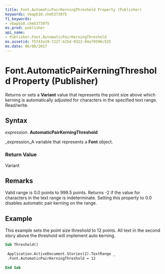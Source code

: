 ```yaml
---
title: Font.AutomaticPairKerningThreshold Property (Publisher)
keywords: vbapb10.chm5373975
f1_keywords:
- vbapb10.chm5373975
ms.prod: publisher
api_name:
- Publisher.Font.AutomaticPairKerningThreshold
ms.assetid: f5f43a19-7227-b25d-9322-84a79596c525
ms.date: 06/08/2017
---
```



# Font.AutomaticPairKerningThreshold Property (Publisher)

Returns or sets a **Variant** value that represents the point size above which kerning is automatically adjusted for characters in the specified text range. Read/write.


## Syntax

 _expression_. **AutomaticPairKerningThreshold**

 _expression_A variable that represents a **Font** object.


### Return Value

Variant


## Remarks

Valid range is 0.0 points to 999.5 points. Returns -2 if the value for characters in the text range is indeterminate. Setting this property to 0.0 disables automatic pair kerning on the range.


## Example

This example sets the point size threshold to 12 points. All text in the second story above the threshold will implement auto kerning.


```vb
Sub Threshold() 
 
 Application.ActiveDocument.Stories(2).TextRange _ 
 .Font.AutomaticPairKerningThreshold = 12 
 
End Sub
```


